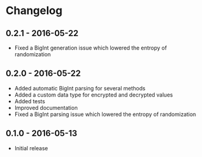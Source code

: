 # Changelog

## 0.2.1 - 2016-05-22
- Fixed a BigInt generation issue which lowered the entropy of randomization

## 0.2.0 - 2016-05-22
- Added automatic BigInt parsing for several methods
- Added a custom data type for encrypted and decrypted values
- Added tests
- Improved documentation
- Fixed a BigInt parsing issue which lowered the entropy of randomization

## 0.1.0 - 2016-05-13
- Initial release
